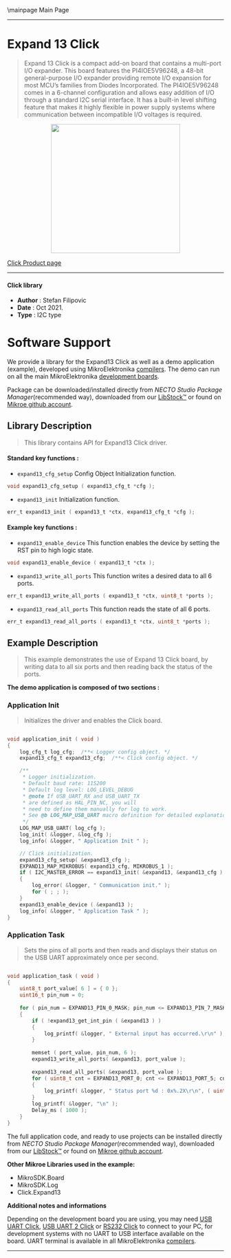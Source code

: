 \mainpage Main Page

---
# Expand 13 Click

> Expand 13 Click is a compact add-on board that contains a multi-port I/O expander. This board features the PI4IOE5V96248, a 48-bit general-purpose I/O expander providing remote I/O expansion for most MCU’s families from Diodes Incorporated. The PI4IOE5V96248 comes in a 6-channel configuration and allows easy addition of I/O through a standard I2C serial interface. It has a built-in level shifting feature that makes it highly flexible in power supply systems where communication between incompatible I/O voltages is required.

<p align="center">
  <img src="https://download.mikroe.com/images/click_for_ide/expand13_click.png" height=300px>
</p>

[Click Product page](https://www.mikroe.com/expand-13-click)

---


#### Click library

- **Author**        : Stefan Filipovic
- **Date**          : Oct 2021.
- **Type**          : I2C type


# Software Support

We provide a library for the Expand13 Click
as well as a demo application (example), developed using MikroElektronika
[compilers](https://www.mikroe.com/necto-studio).
The demo can run on all the main MikroElektronika [development boards](https://www.mikroe.com/development-boards).

Package can be downloaded/installed directly from *NECTO Studio Package Manager*(recommended way), downloaded from our [LibStock&trade;](https://libstock.mikroe.com) or found on [Mikroe github account](https://github.com/MikroElektronika/mikrosdk_click_v2/tree/master/clicks).

## Library Description

> This library contains API for Expand13 Click driver.

#### Standard key functions :

- `expand13_cfg_setup` Config Object Initialization function.
```c
void expand13_cfg_setup ( expand13_cfg_t *cfg );
```

- `expand13_init` Initialization function.
```c
err_t expand13_init ( expand13_t *ctx, expand13_cfg_t *cfg );
```

#### Example key functions :

- `expand13_enable_device` This function enables the device by setting the RST pin to high logic state.
```c
void expand13_enable_device ( expand13_t *ctx );
```

- `expand13_write_all_ports` This function writes a desired data to all 6 ports.
```c
err_t expand13_write_all_ports ( expand13_t *ctx, uint8_t *ports );
```

- `expand13_read_all_ports` This function reads the state of all 6 ports.
```c
err_t expand13_read_all_ports ( expand13_t *ctx, uint8_t *ports );
```

## Example Description

> This example demonstrates the use of Expand 13 Click board, by writing data to all six ports and then reading back the status of the ports. 

**The demo application is composed of two sections :**

### Application Init

> Initializes the driver and enables the Click board.

```c

void application_init ( void )
{
    log_cfg_t log_cfg;  /**< Logger config object. */
    expand13_cfg_t expand13_cfg;  /**< Click config object. */

    /** 
     * Logger initialization.
     * Default baud rate: 115200
     * Default log level: LOG_LEVEL_DEBUG
     * @note If USB_UART_RX and USB_UART_TX 
     * are defined as HAL_PIN_NC, you will 
     * need to define them manually for log to work. 
     * See @b LOG_MAP_USB_UART macro definition for detailed explanation.
     */
    LOG_MAP_USB_UART( log_cfg );
    log_init( &logger, &log_cfg );
    log_info( &logger, " Application Init " );

    // Click initialization.
    expand13_cfg_setup( &expand13_cfg );
    EXPAND13_MAP_MIKROBUS( expand13_cfg, MIKROBUS_1 );
    if ( I2C_MASTER_ERROR == expand13_init( &expand13, &expand13_cfg ) ) 
    {
        log_error( &logger, " Communication init." );
        for ( ; ; );
    }
    expand13_enable_device ( &expand13 );
    log_info( &logger, " Application Task " );
}

```

### Application Task

> Sets the pins of all ports and then reads and displays their status on the USB UART approximately once per second.

```c

void application_task ( void )
{
    uint8_t port_value[ 6 ] = { 0 };
    uint16_t pin_num = 0;
  
    for ( pin_num = EXPAND13_PIN_0_MASK; pin_num <= EXPAND13_PIN_7_MASK; pin_num <<= 1 )
    {
        if ( !expand13_get_int_pin ( &expand13 ) )
        {
            log_printf( &logger, " External input has occurred.\r\n" );
        }
        
        memset ( port_value, pin_num, 6 );
        expand13_write_all_ports( &expand13, port_value );
        
        expand13_read_all_ports( &expand13, port_value );
        for ( uint8_t cnt = EXPAND13_PORT_0; cnt <= EXPAND13_PORT_5; cnt++ )
        {
            log_printf( &logger, " Status port %d : 0x%.2X\r\n", ( uint16_t ) cnt, ( uint16_t ) port_value[ cnt ] );
        }
        log_printf( &logger, "\n" );
        Delay_ms ( 1000 );
    }
}

```

The full application code, and ready to use projects can be installed directly from *NECTO Studio Package Manager*(recommended way), downloaded from our [LibStock&trade;](https://libstock.mikroe.com) or found on [Mikroe github account](https://github.com/MikroElektronika/mikrosdk_click_v2/tree/master/clicks).

**Other Mikroe Libraries used in the example:**

- MikroSDK.Board
- MikroSDK.Log
- Click.Expand13

**Additional notes and informations**

Depending on the development board you are using, you may need
[USB UART Click](https://www.mikroe.com/usb-uart-click),
[USB UART 2 Click](https://www.mikroe.com/usb-uart-2-click) or
[RS232 Click](https://www.mikroe.com/rs232-click) to connect to your PC, for
development systems with no UART to USB interface available on the board. UART
terminal is available in all MikroElektronika
[compilers](https://shop.mikroe.com/compilers).

---

